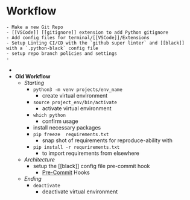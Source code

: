 # **Workflow**
	- Make a new Git Repo
	- [[VSCode]] [[gitignore]] extension to add Python gitignore
	- Add config files for terminal/[[VSCode]]/Extensions
	- Setup Linting CI/CD with the `github super linter` and [[black]] with a `.python-black` config file
	- setup repo branch policies and settings
	-
-
- **Old Workflow**
	- _Starting_
		- `python3 -m venv projects/env_name`
			- create virtual environment
		- `source project_env/bin/activate`
			- activate virtual environment
		- `which python`
			- confirm usage
		- install necessary packages
		- `pip freeze  requirements.txt`
			- snap shot of requirements for reproduce-ability with
		- `pip install -r requrirements.txt`
			- to import requirements from elsewhere
	- _Architecture_
		- setup the [[black]] config file pre-commit hook
			- [Pre-Commit](https://pre-commit.com/) Hooks
	- _Ending_
		- `deactivate`
			- deactivate virtual environment